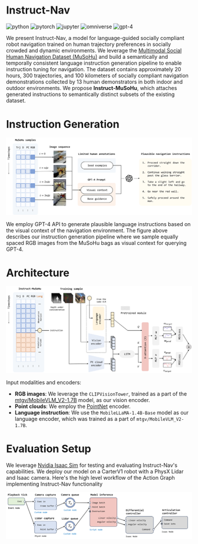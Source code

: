 # Instruct-Nav

![python](https://img.shields.io/badge/Python-3776AB.svg?style=for-the-badge&logo=Python&logoColor=white)
![pytorch](https://img.shields.io/badge/PyTorch-EE4C2C.svg?style=for-the-badge&logo=PyTorch&logoColor=white)
![jupyter](https://img.shields.io/badge/Jupyter-F37626.svg?style=for-the-badge&logo=Jupyter&logoColor=white)
![omniverse](https://img.shields.io/badge/NVIDIA-76B900.svg?style=for-the-badge&logo=NVIDIA&logoColor=white)
![gpt-4](https://img.shields.io/badge/OpenAI-412991.svg?style=for-the-badge&logo=OpenAI&logoColor=white)

We present Instruct-Nav, a model for language-guided socially compliant robot navigation trained on human trajectory preferences in socially crowded and dynamic environments. We leverage the [Multimodal Social Human Navigation Dataset (MuSoHu)](https://cs.gmu.edu/~xiao/Research/MuSoHu/) and build a semantically and temporally consistent language instruction generation pipeline to enable instruction tuning for navigation. The dataset contains approximately 20 hours, 300 trajectories, and 100 kilometers of socially compliant navigation demonstrations collected by 13 human demonstrators in both indoor and outdoor environments. We propose **Instruct-MuSoHu**, which attaches generated instructions to semantically distinct subsets of the existing dataset.

# Instruction Generation
![Instruction generation pipeline](/assets/instruction_generation.png)

We employ GPT-4 API to generate plausible language instructions based on the visual context of the navigation environment. The figure above describes our instruction generation pipeline where we sample equally spaced RGB images from the MuSoHu bags as visual context for querying GPT-4.

# Architecture
![Model architecture](/assets/architecture.png)

Input modalities and encoders:
- **RGB images**: We leverage the `CLIPVisionTower`, trained as a part of the [mtgv/MobileVLM_V2-1.7B](https://huggingface.co/mtgv/MobileVLM_V2-1.7B) model, as our vision encoder.
- **Point clouds**: We employ the [PointNet](https://arxiv.org/abs/1612.00593) encoder.
- **Language instruction**: We use the `MobileLLaMA-1.4B-Base` model as our language encoder, which was trained as a part of `mtgv/MobileVLM_V2-1.7B`.

# Evaluation Setup
We leverage [Nvidia Isaac Sim](https://developer.nvidia.com/isaac-sim) for testing and evaluating Instruct-Nav's capabilities. We deploy our model on a CarterV1 robot with a PhysX Lidar and Isaac camera. Here's the high level workflow of the Action Graph implementing Instruct-Nav functionality

![Action graph](/assets/action_graph.png)
